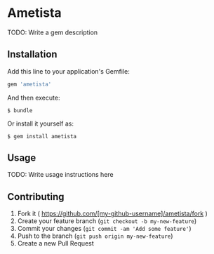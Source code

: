 # Ametista

TODO: Write a gem description

## Installation

Add this line to your application's Gemfile:

```ruby
gem 'ametista'
```

And then execute:

    $ bundle

Or install it yourself as:

    $ gem install ametista

## Usage

TODO: Write usage instructions here

## Contributing

1. Fork it ( https://github.com/[my-github-username]/ametista/fork )
2. Create your feature branch (`git checkout -b my-new-feature`)
3. Commit your changes (`git commit -am 'Add some feature'`)
4. Push to the branch (`git push origin my-new-feature`)
5. Create a new Pull Request
